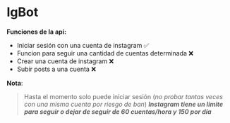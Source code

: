 # IgBot
**Funciones de la api:**
- Iniciar sesión con una cuenta de instagram :white_check_mark:
- Funcion para seguir una cantidad de cuentas determinada :x:
- Crear una cuenta de instagram :x:
- Subir posts a una cuenta :x:

**Nota**:
>Hasta el momento solo puede iniciar sesión (_no probar tantas veces con una misma cuenta por riesgo de ban_)
>_**Instagram tiene un limite para seguir o dejar de seguir de 60 cuentas/hora y 150 por día**_